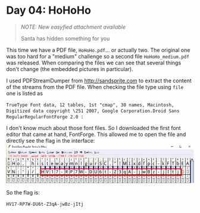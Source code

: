 Day 04: HoHoHo
==============
> *NOTE: New easyfied attachment available*
> 
> Santa has hidden something for you 

This time we have a PDF file, `HoHoHo.pdf`... or actually two. The original one was too hard for a "medium" challenge so a second file `HoHoHo_medium.pdf` was released. When comparing the files we can see that several things don't change (the embedded pictures in particular).

I used PDFStreamDumper from <http://sandsprite.com> to extract the content of the streams from the PDF file. When checking the file type using `file` one is listed as
```
TrueType Font data, 12 tables, 1st "cmap", 30 names, Macintosh, Digitized data copyright \251 2007, Google Corporation.Droid Sans RegularRegularFontForge 2.0 :
```

I don't know much about those font files. So I downloaded the first font editor that came at hand, FontForge. This allowed me to open the file and directly see the flag in the interface:
![](./04_screen01.png)

So the flag is:
```
HV17-RP7W-DU6t-Z3qA-jwBz-jItj
```

